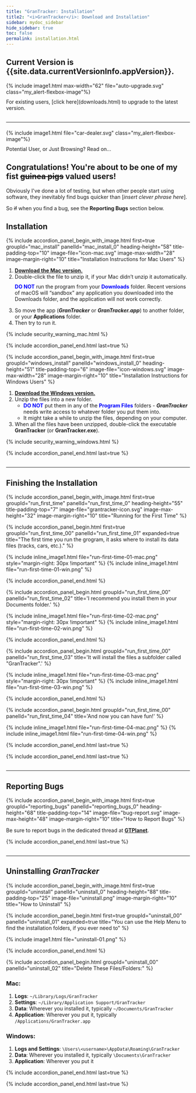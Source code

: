 ```yaml
---
title: "GranTracker: Installation"
title2: "<i>GranTracker</i>: Download and Installation"
sidebar: mydoc_sidebar
hide_sidebar: true
toc: false
permalink: installation.html
---
```


<h2>Current Version is {{site.data.currentVersionInfo.appVersion}}.</h2>


<div class="alert alert-success my_alert-flexbox my_group-clear-after">
{% include image1.html max-width="62" file="auto-upgrade.svg" class="my_alert-flexbox-image"%}
<div class="my_alert-flexbox-text-120" style="padding-top: 10px" markdown="1">For existing users, [click here](downloads.html) to upgrade to the latest version.
</div>
</div>

<hr class="shaded1" style="margin-top: 30px !important; margin-bottom: 20px !important" />

<div id="firstTimeUserAlert" class="alert alert-info my_alert-flexbox my_group-clear-after">
{% include image1.html file="car-dealer.svg" class="my_alert-flexbox-image"%}
<div class="my_alert-flexbox-text-120" style="padding-top: 10px" markdown="1">Potential User, or Just Browsing? Read on...
</div>
</div>

## Congratulations! You're about to be one of my fist ~~guinea pigs~~ valued users!

Obviously I've done a lot of testing, but when other people start using software, they inevitably find bugs quicker than [*insert clever phrase here*].

So ~~if~~ when you find a bug, see the **Reporting Bugs** section below.

<h2>Installation</h2>

{% include accordion_panel_begin_with_image.html first=true groupId="mac_install" panelId="mac_install_0"
	heading-height="58" title-padding-top="10"
	image-file="icon-mac.svg" image-max-width="28" image-margin-right="10" title="Installation Instructions for Mac Users" 
%}

<ol>
<li><a href="https://github.com/GranTracker/GranTracker.Data/raw/main/GranTracker.macOS.v{{site.data.currentVersionInfo.appVersion}}.zip"><b>Download the Mac version.</b></a></li>
<li>Double-click the file to unzip it, if your Mac didn’t unzip it automatically.

<p style="margin-top: 10px"><span style="color:blue"><strong>DO NOT</strong></span> run the program from your <span style="color:blue"><strong>Downloads</strong></span> folder. Recent versions of macOS will “sandbox” any application you downloaded into the Downloads folder, and the application will not work correctly.</p>
</li>

<li>So move the app (<i><b>GranTracker</b></i> or <i><b>GranTracker.app</b></i>) to another folder, or your <b>Applications</b> folder.</li>
<li>Then try to run it.</li>
</ol>

{% include security_warning_mac.html %}

{% include accordion_panel_end.html last=true %}

{% include accordion_panel_begin_with_image.html first=true groupId="windows_install" panelId="windows_install_0" 
	heading-height="51" title-padding-top="6"
	image-file="icon-windows.svg" image-max-width="28" image-margin-right="10" title="Installation Instructions for Windows Users" 
%}

<ol>
<li><a href="https://github.com/GranTracker/GranTracker.Data/raw/main/GranTracker.macOS.v{{site.data.currentVersionInfo.appVersion}}.zip"><b>Download the Windows version.</b></a></li>
<li>Unzip the files into a new folder.

<ul>
<li><span style="color:blue"><strong>DO NOT</strong></span> put them in any of the <span style="color:blue"><strong>Program Files</strong></span> folders - <i><b>GranTracker</b></i> needs write access to whatever folder you put them into.</li>
<li>It might take a while to unzip the files, depending on your computer. </li>
</ul>
</li>

<li>When all the files have been unzipped, double-click the executable <b>GranTracker</b> (or <b>GranTracker.exe</b>).</li>
</ol>

{% include security_warning_windows.html %}

{% include accordion_panel_end.html last=true %}


<hr class="shaded1" style="margin-top: 30px !important; margin-bottom: 5px !important" />

<h2>Finishing the Installation</h2>

{% include accordion_panel_begin_with_image.html first=true groupId="run_first_time" panelId="run_first_time_0" 
	heading-height="55" title-padding-top="7"
	image-file="grantracker-icon.svg" image-max-height="32" image-margin-right="10" title="Running for the First Time" 
%}

{% include accordion_panel_begin.html first=true groupId="run_first_time_00" panelId="run_first_time_01" expanded=true title="The first time you run the grogram, it asks where to install its data files (tracks, cars, etc.)." %}

{% include inline_image1.html file="run-first-time-01-mac.png" style="margin-right: 30px !important" %}
{% include inline_image1.html file="run-first-time-01-win.png" %}

{% include accordion_panel_end.html %}

{% include accordion_panel_begin.html groupId="run_first_time_00" panelId="run_first_time_02" title='I recommend you install them in your Documents folder.' %}

{% include inline_image1.html file="run-first-time-02-mac.png" style="margin-right: 30px !important" %}
{% include inline_image1.html file="run-first-time-02-win.png" %}

{% include accordion_panel_end.html %}

{% include accordion_panel_begin.html groupId="run_first_time_00" panelId="run_first_time_03" title='It will install the files a subfolder called "GranTracker".' %}

{% include inline_image1.html file="run-first-time-03-mac.png" style="margin-right: 30px !important" %}
{% include inline_image1.html file="run-first-time-03-win.png" %}

{% include accordion_panel_end.html %}

{% include accordion_panel_begin.html groupId="run_first_time_00" panelId="run_first_time_04" title='And now you can have fun!' %}

{% include inline_image1.html file="run-first-time-04-mac.png" %}
{% include inline_image1.html file="run-first-time-04-win.png" %}

{% include accordion_panel_end.html last=true %}

{% include accordion_panel_end.html last=true %}


<hr class="shaded1" style="margin-top: 30px !important; margin-bottom: 5px !important" />

<h2>Reporting Bugs</h2>

{% include accordion_panel_begin_with_image.html first=true groupId="reporting_bugs" panelId="reporting_bugs_0"
	heading-height="68" title-padding-top="14"
	image-file="bug-report.svg" image-max-height="48" image-margin-right="10" title="How to Report Bugs" %}

Be sure to report bugs in the dedicated thread at **[GTPlanet](https://www.gtplanet.net/forum/threads/official-grantracker-thread.420003/)**.
 
{% include accordion_panel_end.html last=true %}


<hr class="shaded1" style="margin-top: 30px !important; margin-bottom: 5px !important" />

<h2>Uninstalling <i><b>GranTracker</b></i></h2>

{% include accordion_panel_begin_with_image.html first=true groupId="uninstall" panelId="uninstall_0"
	heading-height="88" title-padding-top="25"
	image-file="uninstall.png" image-margin-right="10" title="How to Uninstall" %}

{% include accordion_panel_begin.html first=true groupId="uninstall_00" panelId="uninstall_01" expanded=true title="You can use the Help Menu to find the installation folders, if you ever need to" %}

{% include image1.html file="uninstall-01.png" %}

{% include accordion_panel_end.html %}

{% include accordion_panel_begin.html groupId="uninstall_00" panelId="uninstall_02" title="Delete These Files/Folders:" %}

### Mac:

1. **Logs**: `~/Library/Logs/GranTracker`
2. **Settings**: `~/Library/Application Support/GranTracker`
3. **Data**: Wherever you installed it, typically `~/Documents/GranTracker`
4. **Application**: Wherever you put it, typically `/Applications/GranTracker.app`

### Windows:

1. **Logs and Settings**: `\Users\<username>\AppData\Roaming\GranTracker`
2. **Data**: Wherever you installed it, typically `\Documents\GranTracker`
4. **Application**: Wherever you put it

{% include accordion_panel_end.html last=true %}
 
{% include accordion_panel_end.html last=true %}
